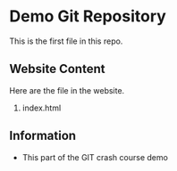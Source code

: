 # Demo Git Repository

This is the first file in this repo.


## Website Content

Here are the file in the website.

1. index.html

## Information

* This part of the GIT crash course demo
